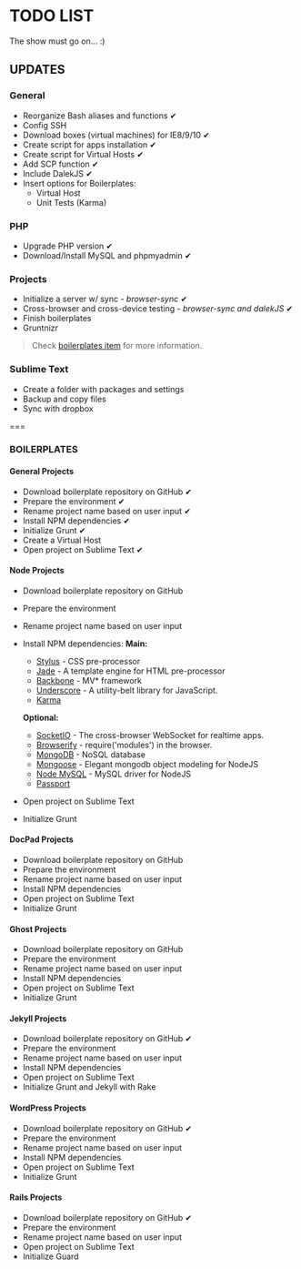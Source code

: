 # TODO LIST

The show must go on... :)

## UPDATES

### General
* Reorganize Bash aliases and functions ✔
* Config SSH
* Download boxes (virtual machines) for IE8/9/10 ✔
* Create script for apps installation ✔
* Create script for Virtual Hosts ✔
* Add SCP function ✔
* Include DalekJS ✔
* Insert options for Boilerplates:
    * Virtual Host
    * Unit Tests (Karma)


### PHP
* Upgrade PHP version ✔
* Download/Install MySQL and phpmyadmin ✔

### Projects
* Initialize a server w/ sync - *browser-sync* ✔
* Cross-browser and cross-device testing - *browser-sync and dalekJS* ✔
* Finish boilerplates
* Gruntnizr

> Check [boilerplates item](#boilerplates) for more information.

### Sublime Text
* Create a folder with packages and settings
* Backup and copy files
* Sync with dropbox

===

### BOILERPLATES

#### General Projects
* Download boilerplate repository on GitHub ✔
* Prepare the environment ✔
* Rename project name based on user input ✔
* Install NPM dependencies ✔
* Initialize Grunt ✔
* Create a Virtual Host
* Open project on Sublime Text ✔

#### Node Projects
* Download boilerplate repository on GitHub
* Prepare the environment
* Rename project name based on user input
* Install NPM dependencies:
    **Main:**
    * [Stylus](http://learnboost.github.io/stylus/) - CSS pre-processor
    * [Jade](http://jade-lang.com/) - A template engine for HTML pre-processor
    * [Backbone](http://backbonejs.org/) - MV* framework
    * [Underscore](http://underscorejs.org/) - A utility-belt library for JavaScript.
    * [Karma]()

    **Optional:**
    * [SocketIO](http://socket.io/) - The cross-browser WebSocket for realtime apps.
    * [Browserify](http://browserify.org/) - require('modules') in the browser.
    * [MongoDB](http://www.mongodb.org/) - NoSQL database
    * [Mongoose](http://mongoosejs.com/) - Elegant mongodb object modeling for NodeJS
    * [Node MySQL](https://npmjs.org/package/mysql) - MySQL driver for NodeJS
    * [Passport]()

* Open project on Sublime Text
* Initialize Grunt

#### DocPad Projects
* Download boilerplate repository on GitHub
* Prepare the environment
* Rename project name based on user input
* Install NPM dependencies
* Open project on Sublime Text
* Initialize Grunt

#### Ghost Projects
* Download boilerplate repository on GitHub
* Prepare the environment
* Rename project name based on user input
* Install NPM dependencies
* Open project on Sublime Text
* Initialize Grunt

#### Jekyll Projects
* Download boilerplate repository on GitHub ✔
* Prepare the environment
* Rename project name based on user input
* Install NPM dependencies
* Open project on Sublime Text
* Initialize Grunt and Jekyll with Rake

#### WordPress Projects
* Download boilerplate repository on GitHub ✔
* Prepare the environment
* Rename project name based on user input
* Install NPM dependencies
* Open project on Sublime Text
* Initialize Grunt

#### Rails Projects
* Download boilerplate repository on GitHub ✔
* Prepare the environment
* Rename project name based on user input
* Open project on Sublime Text
* Initialize Guard
